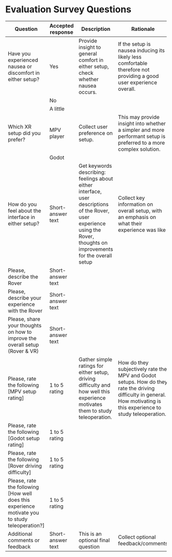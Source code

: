 # Evaluation Survey Questions

|Question                                                                                        |Accepted  response|Description                                                                                                                                                                 |Rationale                                                                                                                                                                |
|------------------------------------------------------------------------------------------------|------------------|----------------------------------------------------------------------------------------------------------------------------------------------------------------------------|-------------------------------------------------------------------------------------------------------------------------------------------------------------------------|
|Have you experienced nausea or discomfort in either setup?                                      |Yes               |Provide insight to general comfort  in either setup, check whether  nausea occurs.                                                                                          |If the setup is nausea inducing  its likely less comfortable  therefore not providing a good user experience overall.                                                    |
|                                                                                                |No                |                                                                                                                                                                            |                                                                                                                                                                         |
|                                                                                                |A little          |                                                                                                                                                                            |                                                                                                                                                                         |
|Which XR setup did you prefer?                                                                  |MPV player        |Collect user preference on setup.                                                                                                                                           |This may provide insight into whether a simpler and more performant setup  is preferred to a more complex solution.                                                      |
|                                                                                                |Godot             |                                                                                                                                                                            |                                                                                                                                                                         |
|How do you feel about the interface in either setup?                                            |Short-answer text |Get keywords describing: feelings about either interface,  user descriptions of the Rover,  user experience using the Rover, thoughts on improvements  for the overall setup|Collect key information on overall setup,  with an emphasis on what their experience was like                                                                            |
|Please, describe the Rover                                                                      |Short-answer text |                                                                                                                                                                            |                                                                                                                                                                         |
|Please, describe your experience with the Rover                                                 |Short-answer text |                                                                                                                                                                            |                                                                                                                                                                         |
|Please, share your thoughts on how to improve  the overall setup (Rover & VR)                   |Short-answer text |                                                                                                                                                                            |                                                                                                                                                                         |
|Please, rate the following  [MPV setup rating]                                                  |1 to 5 rating     |Gather simple ratings for either  setup, driving difficulty and how well this experience motivates them to study teleoperation.                                             |How do they subjectively rate the  MPV and Godot setups. How do they rate  the driving difficulty in general.  How motivating is this experience to  study teleoperation.|
|Please, rate the following [Godot setup rating]                                                 |1 to 5 rating     |                                                                                                                                                                            |                                                                                                                                                                         |
|Please, rate the following [Rover driving difficulty]                                           |1 to 5 rating     |                                                                                                                                                                            |                                                                                                                                                                         |
|Please, rate the following  [How well does this experience motivate you to study teleoperation?]|1 to 5 rating     |                                                                                                                                                                            |                                                                                                                                                                         |
|Additional comments or feedback                                                                 |Short-answer text |This is an optional final question                                                                                                                                          |Collect optional feedback/comments                                                                                                                                       |


